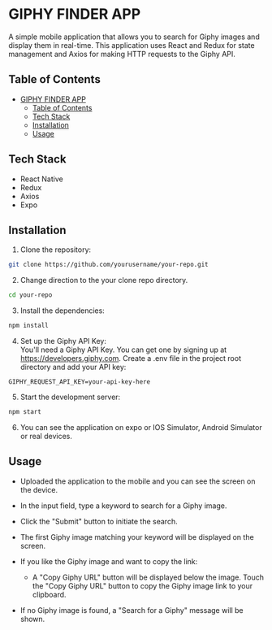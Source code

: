 # GIPHY FINDER APP

A simple mobile application that allows you to search for Giphy images and display them in real-time. This application uses React and Redux for state management and Axios for making HTTP requests to the Giphy API.

## Table of Contents

- [GIPHY FINDER APP](#giphy-finder-app)
  - [Table of Contents](#table-of-contents)
  - [Tech Stack](#tech-stack)
  - [Installation](#installation)
  - [Usage](#usage)

## Tech Stack

- React Native
- Redux
- Axios
- Expo

## Installation

1. Clone the repository:
```bash
git clone https://github.com/yourusername/your-repo.git
```

2. Change direction to the your clone repo directory.
```bash
cd your-repo
```

3. Install the dependencies:
```bash
npm install
```
4. Set up the Giphy API Key:    
 You'll need a Giphy API Key. You can get one by signing up at https://developers.giphy.com.
Create a .env file in the project root directory and add your API key:
```env
GIPHY_REQUEST_API_KEY=your-api-key-here
```

5. Start the development server:
```bash
npm start
```

6. You can see the application on expo or IOS Simulator, Android Simulator or real devices.

## Usage
* Uploaded the application to the mobile and you can see the screen on the device.
  
* In the input field, type a keyword to search for a Giphy image.

* Click the "Submit" button to initiate the search.

* The first Giphy image matching your keyword will be displayed on the screen.

* If you like the Giphy image and want to copy the link:
  * A "Copy Giphy URL" button will be displayed below the image. Touch the "Copy Giphy URL" button to copy the Giphy image link to your clipboard.

* If no Giphy image is found, a "Search for a Giphy" message will be shown.
